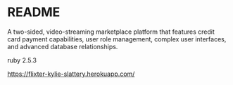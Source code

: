 # README

A two-sided, video-streaming marketplace platform that features credit card payment capabilities, user role management, complex user interfaces, and advanced database relationships.

ruby 2.5.3

https://flixter-kylie-slattery.herokuapp.com/
